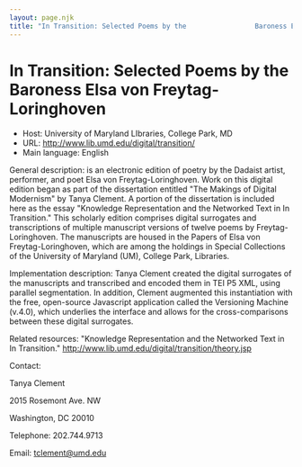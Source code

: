 ```yaml
---
layout: page.njk
title: "In Transition: Selected Poems by the                 Baroness Elsa von Freytag-Loringhoven"
---
```

# In Transition: Selected Poems by the                 Baroness Elsa von Freytag-Loringhoven




* Host: University of Maryland LIbraries,
 College Park, MD
* URL: <http://www.lib.umd.edu/digital/transition/>
* Main language: English



General description: is an
 electronic edition of poetry by the Dadaist artist,
 performer, and poet Elsa von Freytag-Loringhoven.
 Work on this digital edition began as part of the
 dissertation entitled "The Makings of Digital
 Modernism" by Tanya Clement. A portion of the
 dissertation is included here as the essay
 "Knowledge Representation and the Networked Text in
 In Transition." This scholarly edition comprises
 digital surrogates and transcriptions of multiple
 manuscript versions of twelve poems by
 Freytag-Loringhoven. The manuscripts are housed in
 the Papers of Elsa von Freytag-Loringhoven, which
 are among the holdings in Special Collections of
 the University of Maryland (UM), College Park,
 Libraries.



Implementation description:
 Tanya Clement created the digital
 surrogates of the manuscripts and transcribed and
 encoded them in TEI P5 XML, using parallel
 segmentation. In addition, Clement augmented this
 instantiation with the free, open-source Javascript
 application called the Versioning Machine (v.4.0),
 which underlies the interface and allows for the
 cross-comparisons between these digital
 surrogates.



Related resources: "Knowledge Representation and the
 Networked Text in In Transition."
 <http://www.lib.umd.edu/digital/transition/theory.jsp>



Contact:
 



Tanya Clement


2015 Rosemont Ave. NW
 
 Washington, DC 20010



Telephone: 202.744.9713



Email: [tclement@umd.edu](mailto:tclement@umd.edu)





